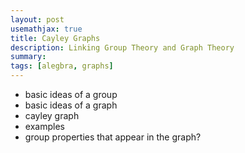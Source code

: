 ```yaml
---
layout: post
usemathjax: true
title: Cayley Graphs
description: Linking Group Theory and Graph Theory
summary:
tags: [alegbra, graphs]
---
```


- basic ideas of a group
- basic ideas of a graph
- cayley graph
- examples
- group properties that appear in the graph?
